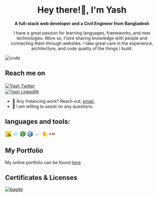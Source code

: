 ## <h1 align="center">Hey there!:wave:, I'm Yash</h1>
<p align="center"><b>A full-stack web developer and a Civil Engineer from Bangladesh</b></p>
<p align="center">I have a great passion for learning languages, frameworks, and new technologies. More so, I love sharing knowledge with people and connecting them through websites. I take great care in the experience, architecture, and code quality of the things I build.</p>

![code](https://user-images.githubusercontent.com/74345713/208240512-051127dd-6a40-4c2d-b850-1e96628890b5.gif)

## <p align="left">Reach me on</p>

<a href="https://twitter.com/yash_solo000" rel="nofollow">
  <img  alt="Yash Twitter" width="22px" src="https://raw.githubusercontent.com/peterthehan/peterthehan/master/assets/twitter.svg" >
</a>
<br>
<a href="https://www.linkedin.com/in/yash-solo/" rel="nofollow">
  <img align="center" alt="Yash LinkedIN" width="22px" src="https://raw.githubusercontent.com/peterthehan/peterthehan/master/assets/linkedin.svg" >
</a>

- :calling: Any frelancing work? Reach out, [email.](yash.solo.000@gmail.com)
- 💬 I am willing to assist on any questions.

## languages and tools:

<code><img height="20" src="https://raw.githubusercontent.com/github/explore/80688e429a7d4ef2fca1e82350fe8e3517d3494d/topics/javascript/javascript.png"></code>
<code><img height="20" src="https://raw.githubusercontent.com/github/explore/80688e429a7d4ef2fca1e82350fe8e3517d3494d/topics/react/react.png"></code>
<code><img height="20" src="https://raw.githubusercontent.com/github/explore/80688e429a7d4ef2fca1e82350fe8e3517d3494d/topics/nodejs/nodejs.png"></code>
<code><img height="20" src="https://raw.githubusercontent.com/github/explore/80688e429a7d4ef2fca1e82350fe8e3517d3494d/topics/cpp/cpp.png"></code>
<code><img height="20" src="https://raw.githubusercontent.com/github/explore/80688e429a7d4ef2fca1e82350fe8e3517d3494d/topics/mysql/mysql.png"></code>
<code><img height="20" src="https://raw.githubusercontent.com/github/explore/80688e429a7d4ef2fca1e82350fe8e3517d3494d/topics/firebase/firebase.png"></code>
<code><img height="20" src="https://raw.githubusercontent.com/github/explore/80688e429a7d4ef2fca1e82350fe8e3517d3494d/topics/git/git.png"></code>

## My Portfolio
My online portfolio can be found [here](https://yash244466666.github.io/)

## Certificates & Licenses
[<img alt="bagde" src="https://api.accredible.com/v1/frontend/credential_website_embed_image/badge/62774143" />](https://www.credential.net/5539053a-9311-4051-a86f-16e563785bd6)

<!--
**yash244466666/yash244466666** is a ✨ _special_ ✨ repository because its `README.md` (this file) appears on your GitHub profile.

Here are some ideas to get you started:

- 🔭 I’m currently working on ...
- 🌱 I’m currently learning ...
- 👯 I’m looking to collaborate on ...
- 🤔 I’m looking for help with ...
- 💬 Ask me about ...
- 📫 How to reach me: ...
- 😄 Pronouns: ...
- ⚡ Fun fact: ...
-->

